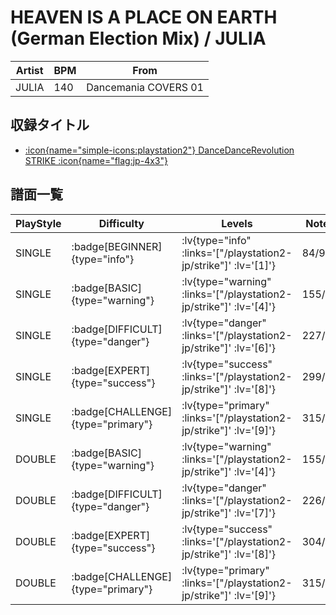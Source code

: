 # HEAVEN IS A PLACE ON EARTH (German Election Mix) / JULIA

|Artist|BPM|From|
|------|---|----|
|JULIA|140|Dancemania COVERS 01|

## 収録タイトル

- [ :icon{name="simple-icons:playstation2"} DanceDanceRevolution STRIKE :icon{name="flag:jp-4x3"} ](/playstation2-jp/strike)

## 譜面一覧

|PlayStyle|Difficulty|Levels|Notes|Movie|
|---------|----------|------|-----|-----|
|SINGLE| :badge[BEGINNER]{type="info"} | :lv{type="info" :links='["/playstation2-jp/strike"]' :lv='[1]'} |84/9||
|SINGLE| :badge[BASIC]{type="warning"} | :lv{type="warning" :links='["/playstation2-jp/strike"]' :lv='[4]'} |155/18||
|SINGLE| :badge[DIFFICULT]{type="danger"} | :lv{type="danger" :links='["/playstation2-jp/strike"]' :lv='[6]'} |227/17||
|SINGLE| :badge[EXPERT]{type="success"} | :lv{type="success" :links='["/playstation2-jp/strike"]' :lv='[8]'} |299/14||
|SINGLE| :badge[CHALLENGE]{type="primary"} | :lv{type="primary" :links='["/playstation2-jp/strike"]' :lv='[9]'} |315/4||
|DOUBLE| :badge[BASIC]{type="warning"} | :lv{type="warning" :links='["/playstation2-jp/strike"]' :lv='[4]'} |155/18||
|DOUBLE| :badge[DIFFICULT]{type="danger"} | :lv{type="danger" :links='["/playstation2-jp/strike"]' :lv='[7]'} |226/17||
|DOUBLE| :badge[EXPERT]{type="success"} | :lv{type="success" :links='["/playstation2-jp/strike"]' :lv='[8]'} |304/12||
|DOUBLE| :badge[CHALLENGE]{type="primary"} | :lv{type="primary" :links='["/playstation2-jp/strike"]' :lv='[9]'} |315/12||
